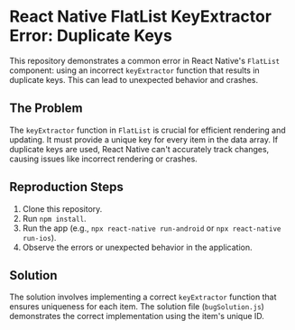 # React Native FlatList KeyExtractor Error: Duplicate Keys

This repository demonstrates a common error in React Native's `FlatList` component: using an incorrect `keyExtractor` function that results in duplicate keys. This can lead to unexpected behavior and crashes.

## The Problem

The `keyExtractor` function in `FlatList` is crucial for efficient rendering and updating.  It must provide a unique key for every item in the data array. If duplicate keys are used, React Native can't accurately track changes, causing issues like incorrect rendering or crashes.

## Reproduction Steps

1. Clone this repository.
2. Run `npm install`.
3. Run the app (e.g., `npx react-native run-android` or `npx react-native run-ios`).
4. Observe the errors or unexpected behavior in the application.

## Solution

The solution involves implementing a correct `keyExtractor` function that ensures uniqueness for each item. The solution file (`bugSolution.js`) demonstrates the correct implementation using the item's unique ID.